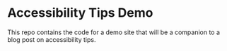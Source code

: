 # Accessibility Tips Demo

This repo contains the code for a demo site that will be a companion to a blog post on accessibility tips.
